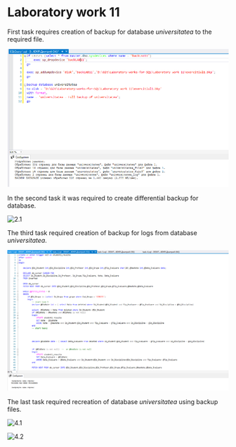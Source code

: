 Laboratory work 11
===

First task requires creation of backup for database *universitatea* to the required file. 

![1.1](https://github.com/filpatterson/Laboratory-works-for-SQL/blob/master/Laboratory%20work%2011/images/task-1.png)

In the second task it was required to create differential backup for database.

![2.1](https://github.com/filpatterson/Laboratory-works-for-SQL/blob/master/Laboratory%20work%2010/images/task-2.png)

The third task required creation of backup for logs from database *universitatea*.

![3.1](https://github.com/filpatterson/Laboratory-works-for-SQL/blob/master/Laboratory%20work%2010/images/task-3.png)

The last task required recreation of database *universitatea* using backup files.

![4.1](https://github.com/filpatterson/Laboratory-works-for-SQL/blob/master/Laboratory%20work%2010/images/task-4-1.png)

![4.2](https://github.com/filpatterson/Laboratory-works-for-SQL/blob/master/Laboratory%20work%2010/images/task-4-2.png)